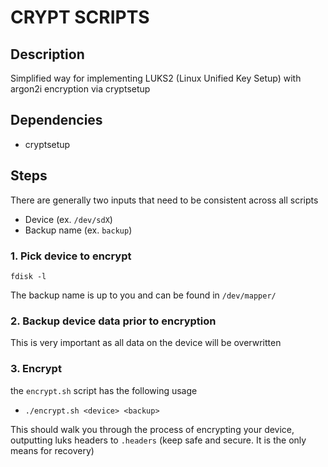 # CRYPT SCRIPTS

## Description

Simplified way for implementing LUKS2 (Linux Unified Key Setup) with argon2i encryption via cryptsetup

## Dependencies

- cryptsetup

## Steps

There are generally two inputs that need to be consistent across all scripts
- Device (ex. `/dev/sdX`)
- Backup name (ex. `backup`)

### 1. Pick device to encrypt

`fdisk -l`

The backup name is up to you and can be found in `/dev/mapper/`

### 2. Backup device data prior to encryption 

This is very important as all data on the device will be overwritten

### 3. Encrypt

the `encrypt.sh` script has the following usage
- `./encrypt.sh <device> <backup>`

This should walk you through the process of encrypting your device, outputting luks headers to `.headers` (keep safe and secure. It is the only means for recovery)

